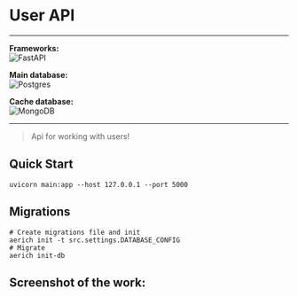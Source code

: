 # User API


--------


**Frameworks:** \
![FastAPI](https://img.shields.io/badge/FastAPI-005571?style=for-the-badge&logo=fastapi) 

**Main database:** \
![Postgres](https://img.shields.io/badge/postgres-%23316192.svg?style=for-the-badge&logo=postgresql&logoColor=white)

**Cache database:** \
![MongoDB](https://img.shields.io/badge/MongoDB-%234ea94b.svg?style=for-the-badge&logo=mongodb&logoColor=white)


--------


> Api for working with users!


## Quick Start

```shell
uvicorn main:app --host 127.0.0.1 --port 5000
```


## Migrations

```shell
# Create migrations file and init
aerich init -t src.settings.DATABASE_CONFIG
# Migrate
aerich init-db
```


## Screenshot of the work:
